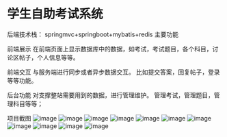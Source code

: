 # 学生自助考试系统
后端技术栈： springmvc+springboot+mybatis+redis
主要功能

前端展示 在前端页面上显示数据库中的数据，如考试，考试题目，各个科目，讨论区帖子，个人信息等等。

前端交互 与服务端进行同步或者异步数据交互。 比如提交答案，回复帖子，登录等等功能。

后台功能 对支撑整站需要用到的数据，进行管理维护。 管理考试，管理题目，管理科目等等；

项目截图
![image](https://github.com/Zzy413341422/springboot-exam-system/blob/master/photos/1.png)
![image](https://github.com/Zzy413341422/springboot-exam-system/blob/master/photos/2.png)
![image](https://github.com/Zzy413341422/springboot-exam-system/blob/master/photos/3.png)
![image](https://github.com/Zzy413341422/springboot-exam-system/blob/master/photos/4.png)
![image](https://github.com/Zzy413341422/springboot-exam-system/blob/master/photos/5.png)
![image](https://github.com/Zzy413341422/springboot-exam-system/blob/master/photos/6.png)
![image](https://github.com/Zzy413341422/springboot-exam-system/blob/master/photos/7.png)
![image](https://github.com/Zzy413341422/springboot-exam-system/blob/master/photos/8.png)
![image](https://github.com/Zzy413341422/springboot-exam-system/blob/master/photos/9.png)
![image](https://github.com/Zzy413341422/springboot-exam-system/blob/master/photos/10.png)
![image](https://github.com/Zzy413341422/springboot-exam-system/blob/master/photos/11.png)
